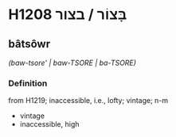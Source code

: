 # H1208 בָּצוֹר / בצור

## bâtsôwr

_(baw-tsore' | baw-TSORE | ba-TSORE)_

### Definition

from H1219; inaccessible, i.e., lofty; vintage; n-m

- vintage
- inaccessible, high
